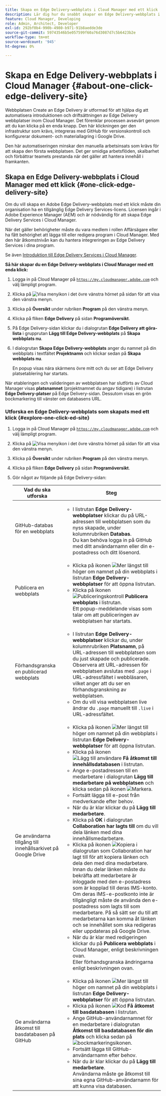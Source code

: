 ```yaml
---
title: Skapa en Edge Delivery-webbplats i Cloud Manager med ett klick
description: Lär dig hur du snabbt skapar en Edge Delivery-webbplats i Cloud Manager med en enkel musklickning.
feature: Cloud Manager, Developing
role: Admin, Architect, Developer
exl-id: 292bf0b4-990b-4980-b971-91b8aedde3de
source-git-commit: 59743546b5e057599f60a76d3087d7c5b6423b2e
workflow-type: tm+mt
source-wordcount: '945'
ht-degree: 0%

---
```


# Skapa en Edge Delivery-webbplats i Cloud Manager {#about-one-click-edge-delivery-site}

Webbplatsen Create an Edge Delivery är utformad för att hjälpa dig att automatisera introduktionen och driftsättningen av Edge Delivery webbplatser inom Cloud Manager. Det förenklar processen avsevärt genom att du kan klicka på en enda knapp. Den här klickningen ger den infrastruktur som krävs, integreras med GitHub för versionskontroll och konfigurerar dokument- och materiallagring i Google Drive.

Den här automatiseringen minskar den manuella arbetsinsats som krävs för att skapa den första webbplatsen. Det ger smidiga arbetsflöden, skalbarhet och förbättrar teamets prestanda när det gäller att hantera innehåll i framkanten.

<!-- >
## Practical use cases {#use-cases}

| Use case | Description |
| --- | --- |
| Website and application deployment | <ul><li>Automate the hosting and delivery of static or dynamic sites.</li><li>Ensure fast performance through edge caching. </li></ul> |
| API gateway and content delivery | <ul><li>Optimize API responses by caching data at the edge.</li><li>Reduce backend load and improved response times. </li></ul> |
| Real-time content updates | <ul><li>Instant deployment of new content across edge locations.</li><li>Support integration with automated content pipelines. </li></ul> |
| Edge computing workloads | <ul><li>Support serverless computing to process workloads closer to users.</li><li>Reduce latency and enhance performance. </li></ul> |
| Security and governance | <ul><li>Security is provided with integrated DDoS (Distributed Denial of Service) protection and WAF (Web Application Firewall) integration.</li><li>Ensure that content is delivered securely through TLS (Transport Security Layer) encryption. </li></ul> |
-->

## Skapa en Edge Delivery-webbplats i Cloud Manager med ett klick {#one-click-edge-delivery-site}

Om du vill skapa en Adobe Edge Delivery-webbplats med ett klick måste din organisation ha en tillgänglig Edge Delivery Services-licens. Licensen ingår i Adobe Experience Manager (AEM) och är nödvändig för att skapa Edge Delivery Services i Cloud Manager.

När det gäller behörigheter måste du vara medlem i rollen Affärsägare eller ha fått behörighet att lägga till eller redigera program i Cloud Manager. Med den här åtkomstnivån kan du hantera integreringen av Edge Delivery Services i dina program.

Se även [Introduktion till Edge Delivery Services i Cloud Manager](/help/implementing/cloud-manager/edge-delivery/introduction-to-edge-delivery-services.md).

<!-- PROPER AEM BOT CONFIGURATIONS MUST BE IN PLACE FIRST FOR AUTOMATIC CONTENT UPDATES? TRUE or FALSE? -->

**Så här skapar du en Edge Delivery-webbplats i Cloud Manager med ett enda klick:**

1. Logga in på Cloud Manager på [`https://my.cloudmanager.adobe.com`](https://my.cloudmanager.adobe.com/) och välj lämpligt program.
1. Klicka på ![Visa menyikon](https://spectrum.adobe.com/static/icons/workflow_18/Smock_ShowMenu_18_N.svg) i det övre vänstra hörnet på sidan för att visa den vänstra menyn.
1. Klicka på **Översikt** under rubriken **Program** på den vänstra menyn.
1. Klicka på fliken **Edge Delivery** på sidan **Programöversikt**.
1. På Edge Delivery-sidan klickar du i dialogrutan **Edge Delivery att göra-lista** i grupprutan **Lägg till Edge Delivery-webbplats** på **Skapa webbplats nu**.
1. I dialogrutan **Skapa Edge Delivery-webbplats** anger du namnet på din webbplats i textfältet **Projektnamn** och klickar sedan på **Skapa webbplats nu**.

   En popup visas nära skärmens övre mitt och du ser att Edge Delivery platsetablering har startats.

När etableringen och valideringen av webbplatsen har slutförts av Cloud Manager visas **platsnamnet** (projektnamnet du angav tidigare) i listrutan **Edge Delivery-platser** på Edge Delivery-sidan. Dessutom visas en grön bockmarkering till vänster om databasens URL.


### Utforska en Edge Delivery-webbplats som skapats med ett klick {#explore-one-click-ed-site}

1. Logga in på Cloud Manager på [`https://my.cloudmanager.adobe.com`](https://my.cloudmanager.adobe.com/) och välj lämpligt program.
1. Klicka på ![Visa menyikon](https://spectrum.adobe.com/static/icons/workflow_18/Smock_ShowMenu_18_N.svg) i det övre vänstra hörnet på sidan för att visa den vänstra menyn.
1. Klicka på **Översikt** under rubriken **Program** på den vänstra menyn.
1. Klicka på fliken **Edge Delivery** på sidan **Programöversikt**.
1. Gör något av följande på Edge Delivery-sidan:

   | Vad du ska utforska | Steg |
   | --- | --- |
   | GitHub-databas för en webbplats | <ul><li>I listrutan **Edge Delivery-webbplatser** klickar du på URL-adressen till webbplatsen som du nyss skapade, under kolumnrubriken **Databas**.<br>Du kan behöva logga in på GitHub med ditt användarnamn eller din e-postadress och ditt lösenord.</li> |
   | Publicera en webbplats | <ul><li> Klicka på ikonen ![Mer](https://spectrum.adobe.com/static/icons/workflow_18/Smock_More_18_N.svg) längst till höger om namnet på din webbplats i listrutan **Edge Delivery-webbplatser** för att öppna listrutan.</li><li>Klicka på ikonen ![Publiceringskontroll](https://spectrum.adobe.com/static/icons/workflow_18/Smock_PublishCheck_18_N.svg) **Publicera webbplats** i listrutan.<br>Ett popup-meddelande visas som talar om att publiceringen av webbplatsen har startats.</li></ul> |
   | Förhandsgranska en publicerad webbplats | <ul><li>I listrutan **Edge Delivery-webbplatser** klickar du, under kolumnrubriken **Platsnamn**, på URL-adressen till webbplatsen som du just skapade och publicerade.<br>Observera att URL-adressen för webbplatsen avslutas med `.page` i URL-adressfältet i webbläsaren, vilket anger att du ser en förhandsgranskning av webbplatsen.</li><li>Om du vill visa webbplatsen live ändrar du `.page` manuellt till `.live` i URL-adressfältet.</li></ul> |
   | Ge användarna tillgång till innehållsarkivet på Google Drive | <ul><li> Klicka på ikonen ![Mer](https://spectrum.adobe.com/static/icons/workflow_18/Smock_More_18_N.svg) längst till höger om namnet på din webbplats i listrutan **Edge Delivery-webbplatser** för att öppna listrutan.</li><li>Klicka på ikonen ![Lägg till användare](https://spectrum.adobe.com/static/icons/workflow_18/Smock_UsersAdd_18_N.svg) **Få åtkomst till innehållsdatabasen** i listrutan.</li><li>Ange e-postadressen till en medarbetare i dialogrutan **Lägg till medarbetare på webbplatsen** och klicka sedan på ikonen ![Markera](https://spectrum.adobe.com/static/icons/workflow_18/Smock_Checkmark_18_N.svg).</li><li>Fortsätt lägga till e-post från medverkande efter behov.</li><li>När du är klar klickar du på **Lägg till medarbetare**.</li><li>Klicka på **OK** i dialogrutan **Collaboration har lagts till** om du vill dela länken med dina innehållsmedarbetare.</li><li>Klicka på ikonen ![Kopiera](https://spectrum.adobe.com/static/icons/workflow_18/Smock_Copy_18_N.svg) i dialogrutan som Collaboration har lagt till för att kopiera länken och dela den med dina medarbetare.<br>Innan du delar länken måste du bekräfta att medarbetare är inloggade med den e-postadress som är kopplad till deras IMS-konto. Om deras IMS-e-postkonto inte är tillgängligt måste de använda den e-postadress som lagts till som medarbetare. På så sätt ser du till att medarbetarna kan komma åt länken och se innehållet som ska redigeras eller uppdateras på Google Drive.</li><li>När du är klar med redigeringen klickar du på **Publicera webbplats** i Cloud Manager, enligt beskrivningen ovan.<br>Eller förhandsgranska ändringarna enligt beskrivningen ovan.</li></ul> |
   | Ge användarna åtkomst till basdatabasen på GitHub | <ul><li> Klicka på ikonen ![Mer](https://spectrum.adobe.com/static/icons/workflow_18/Smock_More_18_N.svg) längst till höger om namnet på din webbplats i listrutan **Edge Delivery-webbplatser** för att öppna listrutan.</li><li>Klicka på ikonen ![Kod](https://spectrum.adobe.com/static/icons/workflow_18/Smock_Code_18_N.svg) **Få åtkomst till basdatabasen** i listrutan.</li><li>Ange GitHub-användarnamnet för en medarbetare i dialogrutan **Åtkomst till basdatabasen för din plats** och klicka sedan på ![bockmarkeringsikonen](https://spectrum.adobe.com/static/icons/workflow_18/Smock_Checkmark_18_N.svg).</li><li>Fortsätt lägga till GitHub-användarnamn efter behov.</li><li>När du är klar klickar du på **Lägg till medarbetare**.</li>Användarna måste ge åtkomst till sina egna GitHub-användarnamn för att kunna visa databasen. |
